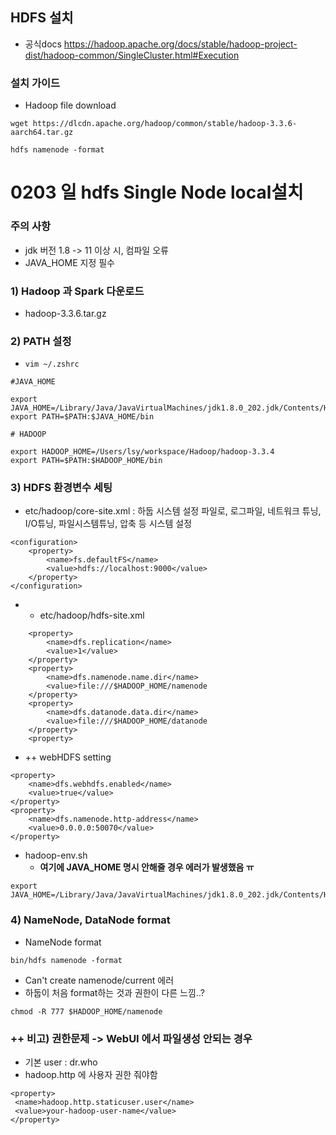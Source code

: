 ## HDFS 설치

- 공식docs
<https://hadoop.apache.org/docs/stable/hadoop-project-dist/hadoop-common/SingleCluster.html#Execution>

### 설치 가이드
- Hadoop file download
```
wget https://dlcdn.apache.org/hadoop/common/stable/hadoop-3.3.6-aarch64.tar.gz
```
```
hdfs namenode -format
```

# 0203 일 hdfs Single Node local설치

### 주의 사항

- jdk 버전 1.8 -> 11 이상 시, 컴파일 오류
- JAVA_HOME 지정 필수

### 1)  Hadoop 과 Spark 다운로드

- hadoop-3.3.6.tar.gz

### 2) PATH 설정

- `vim ~/.zshrc`

```
#JAVA_HOME

export JAVA_HOME=/Library/Java/JavaVirtualMachines/jdk1.8.0_202.jdk/Contents/Home
export PATH=$PATH:$JAVA_HOME/bin

# HADOOP

export HADOOP_HOME=/Users/lsy/workspace/Hadoop/hadoop-3.3.4
export PATH=$PATH:$HADOOP_HOME/bin
```

### 3) HDFS 환경변수 세팅

- etc/hadoop/core-site.xml : 하둡 시스템 설정 파일로, 로그파일, 네트워크 튜닝, I/O튜닝, 파일시스템튜닝, 압축 등 시스템 설정

```
<configuration>
    <property>
        <name>fs.defaultFS</name>
        <value>hdfs://localhost:9000</value>
    </property>
</configuration>
```

- - etc/hadoop/hdfs-site.xml

```
    <property>
        <name>dfs.replication</name>
        <value>1</value>
    </property>
    <property>
        <name>dfs.namenode.name.dir</name>
        <value>file:///$HADOOP_HOME/namenode
    </property>
    <property>
        <name>dfs.datanode.data.dir</name>
        <value>file:///$HADOOP_HOME/datanode
    </property>
    <property>
```

- ++ webHDFS setting

```
<property> 
    <name>dfs.webhdfs.enabled</name> 
    <value>true</value> 
</property> 
<property> 
    <name>dfs.namenode.http-address</name> 
    <value>0.0.0.0:50070</value> 
</property>
```

- hadoop-env.sh
  - **여기에 JAVA_HOME 명시 안해줄 경우 에러가 발생했음 ㅠ**

```
export JAVA_HOME=/Library/Java/JavaVirtualMachines/jdk1.8.0_202.jdk/Contents/Home
```

### 4) NameNode, DataNode format

- NameNode format

```
bin/hdfs namenode -format
```

- Can't create namenode/current 에러
- 하둡이 처음 format하는 것과 권한이 다른 느낌..?

```
chmod -R 777 $HADOOP_HOME/namenode
```

### ++ 비고) 권한문제 -> WebUI 에서 파일생성 안되는 경우

- 기본 user : dr.who
- hadoop.http 에 사용자 권한 줘야함

```
<property>
 <name>hadoop.http.staticuser.user</name>
 <value>your-hadoop-user-name</value>
</property>
```
